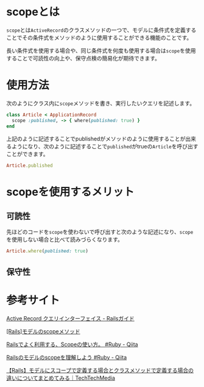 # scopeとは

`scope`とは`ActiveRecord`のクラスメソッドの一つで、モデルに条件式を定義することでその条件式をメソッドのように使用することができる機能のことです。

長い条件式を使用する場合や、同じ条件式を何度も使用する場合は`scope`を使用することで可読性の向上や、保守点検の簡易化が期待できます。


# 使用方法

次のようにクラス内に`scope`メソッドを書き、実行したいクエリを記述します。

```ruby
class Article < ApplicationRecord
  scope :published, -> { where(published: true) }
end
```

上記のように記述することでpublishedがメソッドのように使用することが出来るようになり、次のように記述することで`published`がtrueの`Article`を呼び出すことができます。

```ruby
Article.published
```


# scopeを使用するメリット

## 可読性

先ほどのコードを`scope`を使わないで呼び出すと次のような記述になり、`scope`を使用しない場合と比べて読みづらくなります。

```ruby
Article.where(published: true)
```


## 保守性




# 参考サイト

[Active Record クエリインターフェイス - Railsガイド](https://railsguides.jp/active_record_querying.html#%E3%82%B9%E3%82%B3%E3%83%BC%E3%83%97)

[[Rails]モデルのscopeメソッド](https://zenn.dev/yusuke_docha/articles/ca0637ccc8d01f)

[Railsでよく利用する、Scopeの使い方。 #Ruby - Qiita](https://qiita.com/ngron/items/14a39ce62c9d30bf3ac3)

[Railsのモデルのscopeを理解しよう #Ruby - Qiita](https://qiita.com/ozin/items/24d1b220a002004a6351)

[【Rails】モデルにスコープで定義する場合とクラスメソッドで定義する場合の違いについてまとめてみる｜TechTechMedia](https://techtechmedia.com/difference-between-scope-and-class-method-rails/)
